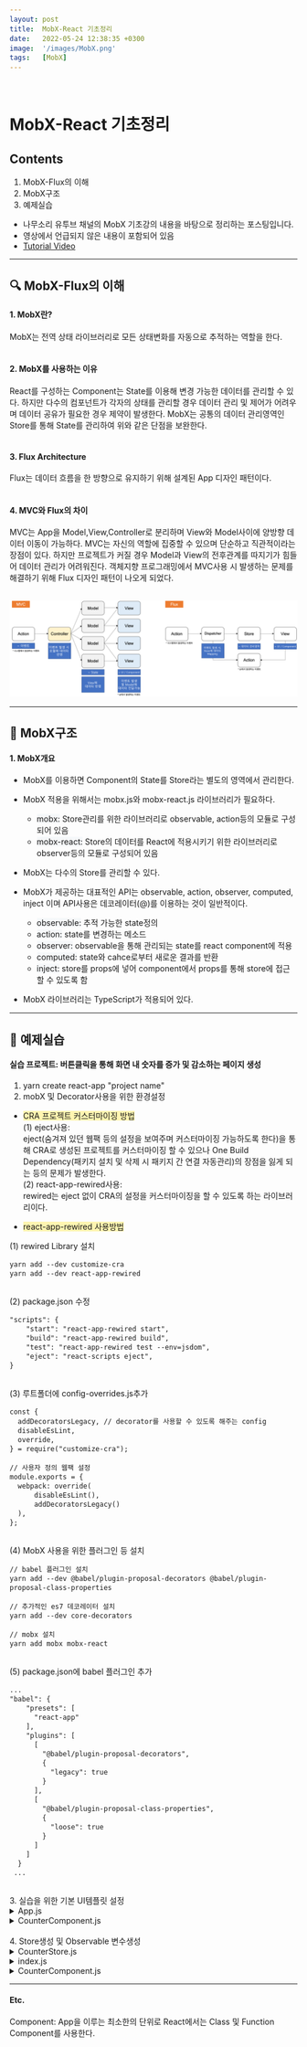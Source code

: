```yaml
---
layout: post
title:  MobX-React 기초정리
date:   2022-05-24 12:38:35 +0300
image:  '/images/MobX.png'
tags:   [MobX]
---
```

<br/>

# MobX-React 기초정리<br/>
## Contents <br/>
1. MobX-Flux의 이해<br/>
2. MobX구조<br/>
3. 예제실습<br/>

* 나무소리 유투브 채널의 MobX 기초강의 내용을 바탕으로 정리하는 포스팅입니다. <br/>
* 영상에서 언급되지 않은 내용이 포함되어 있음<br/>
* [Tutorial Video](https://youtu.be/NwbZmhE2Blc)<br/>

___

## :mag: MobX-Flux의 이해<br/>
#### 1. MobX란? 
MobX는 전역 상태 라이브러리로 모든 상태변화를 자동으로 추적하는 역할을 한다.<br/><br/>

#### 2. MobX를 사용하는 이유 
React를 구성하는 Component는 State를 이용해 변경 가능한 데이터를 관리할 수 있다. 하지만 다수의 컴포넌트가 각자의 상태를 관리할 경우 데이터 관리 및 제어가 어려우며 데이터 공유가 필요한 경우 제약이 발생한다. MobX는 공통의 데이터 관리영역인 Store를 통해 State를 관리하여 위와 같은 단점을 보완한다.<br/><br/>

#### 3. Flux Architecture
Flux는 데이터 흐름을 한 방향으로 유지하기 위해 설계된 App 디자인 패턴이다.<br/><br/>

#### 4. MVC와 Flux의 차이
MVC는 App을 Model,View,Controller로 분리하며 View와 Model사이에 양방향 데이터 이동이 가능하다. MVC는 자신의 역할에 집중할 수 있으며 단순하고 직관적이라는 장점이 있다. 하지만 프로젝트가 커질 경우 Model과 View의 전후관계를 따지기가 힘들어 데이터 관리가 어려워진다. 객체지향 프로그래밍에서 MVC사용 시 발생하는 문제를 해결하기 위해 Flux 디자인 패턴이 나오게 되었다.<br/><br/>

<img src="/images/Posting/MobX/MVC_Flux.png" alt="Model(로직과 관련된 모든 데이터를 포함), View(사용자에게 데이터를 표현하거나 유저와 상호작용을 처리), Controller(모델과 뷰 구성요소간의 인터페이스 (ex. 클릭이벤트 발생 시 컨트롤러를 통해 Model에 해당 데이터 반영))">

___

##  :pushpin: MobX구조<br/>
#### 1. MobX개요 <br/>
- MobX를 이용하면 Component의 State를 Store라는 별도의 영역에서 관리한다.<br/>
- MobX 적용을 위해서는 mobx.js와 mobx-react.js 라이브러리가 필요하다.<br/>
  * <span style='background-color:#f6f8fa'>mobx:</span> Store관리를 위한 라이브러리로 observable, action등의 모듈로 구성되어 있음<br/>
  * <span style='background-color:#f6f8fa'>mobx-react:</span> Store의 데이터를 React에 적용시키기 위한 라이브러리로 observer등의 모듈로 구성되어 있음<br/>

- MobX는 다수의 Store를 관리할 수 있다.<br/>
- MobX가 제공하는 대표적인 API는 observable, action, observer, computed, inject 이며 API사용은 데코레이터(@)를 이용하는 것이 일반적이다.<br/>
  * <span style='background-color:#f6f8fa'>observable:</span> 추적 가능한 state정의<br/>
  * <span style='background-color:#f6f8fa'>action:</span> state를 변경하는 메소드<br/>
  * <span style='background-color:#f6f8fa'>observer:</span> observable을 통해 관리되는 state를 react component에 적용<br/>
  * <span style='background-color:#f6f8fa'>computed:</span> state와 cahce로부터 새로운 결과를 반환<br/>
  * <span style='background-color:#f6f8fa'>inject:</span> store를 props에 넣어 component에서 props를 통해 store에 접근할 수 있도록 함<br/>

- MobX 라이브러리는 TypeScript가 적용되어 있다.<br/>

___

## :bell: 예제실습<br/>
#### 실습 프로젝트: 버튼클릭을 통해 화면 내 숫자를 증가 및 감소하는 페이지 생성<br/>

1. yarn create react-app "project name"<br/>
2. mobX 및 Decorator사용을 위한 환경설정<br/>

* <span style='background-color:#fff5b1'>CRA 프로젝트 커스터마이징 방법</span><br/>
(1) eject사용:<br/>
  eject(숨겨져 있던 웹팩 등의 설정을 보여주며 커스터마이징 가능하도록 한다)을 통해 CRA로 생성된 프로젝트를 커스터마이징 할 수 있으나 One Build Dependency(패키지 설치 및 삭제 시 패키지 간 연결 자동관리)의 장점을 잃게 되는 등의 문제가 발생한다.<br/>
(2) react-app-rewired사용:<br/>
  rewired는 eject 없이 CRA의 설정을 커스터마이징을 할 수 있도록 하는 라이브러리이다.<br/>

* <span style='background-color:#fff5b1'>react-app-rewired 사용방법</span><br/>

(1) rewired Library 설치

```
yarn add --dev customize-cra
yarn add --dev react-app-rewired
```

<br/>(2) package.json 수정

```
"scripts": {
	"start": "react-app-rewired start",
    "build": "react-app-rewired build",
    "test": "react-app-rewired test --env=jsdom",
    "eject": "react-scripts eject",
}
```

<br/>(3) 루트폴더에 config-overrides.js추가

```
const { 
  addDecoratorsLegacy, // decorator를 사용할 수 있도록 해주는 config
  disableEsLint,
  override,
} = require("customize-cra");

// 사용자 정의 웹팩 설정
module.exports = {
  webpack: override(
      disableEsLint(),
      addDecoratorsLegacy()
  ),
};
```

<br/>(4) MobX 사용을 위한 플러그인 등 설치

```
// babel 플러그인 설치
yarn add --dev @babel/plugin-proposal-decorators @babel/plugin-proposal-class-properties

// 추가적인 es7 데코레이터 설치
yarn add --dev core-decorators

// mobx 설치
yarn add mobx mobx-react
```

<br/>(5) package.json에 babel 플러그인 추가

```
...
"babel": {
    "presets": [
      "react-app"
    ],
    "plugins": [
      [
        "@babel/plugin-proposal-decorators",
        {
          "legacy": true
        }
      ],
      [
        "@babel/plugin-proposal-class-properties",
        {
          "loose": true
        }
      ]
    ]
  }
 ...
 ```

<br/>
3. 실습을 위한 기본 UI템플릿 설정

<details>
<summary>App.js</summary>
<div markdown="1">

```javascript
import React, { Component } from 'react';
import CounterComponent from './component/CounterComponent';

class App extends Component {
  render(){
    return (
      <div>
        <CounterComponent />
      </div>
  );
  }
}

export default App;
```
</div>
</details>

<details>
<summary>CounterComponent.js</summary>
<div markdown="1">

```javascript
import React, { Component } from 'react';
import { Button, Box } from '@material-ui/core';

class CounterComponent extends Component {

  render(){
    return(
      <div>
        <Button variant='contained' color='primary' size='large'> - </Button>        
        
        <Box component='span' m={5}> 0 </Box>
        
        <Button variant='contained' color='primary' size='large'> + </Button>
      </div>
    )
  }
}

export default CounterComponent;
```
</div>
</details>

<br/>
4. Store생성 및 Observable 변수생성

<details>
<summary>CounterStore.js</summary>
<div markdown="1">

```javascript
import { observable } from 'mobx';

class CounterStore {
    @observable
    _count = 5
}

export default new CounterStore;

/*
1. _count를 store에서 관리할 수 있도록 observable함수의 변수로 할당
    -> 아래 코드를 데코레이터를 통해 작성하면 위 코드와 같이 표현됨
        class CounterStore {
            observable ({
                _count = 5,
            });
        }

2. 데코레이터는 js표준이 아님으로 별도설정 필요
    -> Code - Preferences - settings - experimental decorators검색 - enable체크

3. export시에는 new를 붙여 state사용 시 매번 new를 통해 변수를 새로 생성하지 않도록 작성
*/
```
</div>
</details>

<details>
<summary>index.js</summary>
<div markdown="1">

```javascript
import React from 'react';
import ReactDOM from 'react-dom/client';
import './index.css';
import App from './App';
import reportWebVitals from './reportWebVitals';
import { Provider } from 'mobx-react'
import CounterStore from './store/CounterStore';

const root = ReactDOM.createRoot(document.getElementById('root'));
root.render(
  <Provider counterStore={CounterStore}>
    <App />
  </Provider>
);

reportWebVitals();

/*
Store는 컴포넌트에서 사용 가능하도록 Provider를 통해 App 하위에 있는 모든 컴포넌트가 Store를 props와 같이 사용할 수 있도록 설정

* Provider: MobX와 React연결
*/
```
</div>
</details>

<details>
<summary>CounterComponent.js</summary>
<div markdown="1">

```javascript
import React, { Component } from 'react';
import { Button, Box } from '@material-ui/core';
import { inject } from 'mobx-react'

@inject('counterStore')
class CounterComponent extends Component {

  render(){

    const { counterStore } = this.props;

    return(
      <div>
        <Button variant='contained' color='primary' size='large'> - </Button>        
        
        <Box component='span' m={5}> {counterStore._count} </Box>
        
        <Button variant='contained' color='primary' size='large'> + </Button>
      </div>
    )
  }
}

export default CounterComponent;

/*
@inject('counterStore'): 
Provider로 제공되는 Store 중 counterStore를 컴포넌트가 사용할 수 있는 형태로 Props에 주입
*/
```
</div>
</details>

___

#### Etc. <br/>
Component: App을 이루는 최소한의 단위로 React에서는 Class 및 Function Component를 사용한다. <br/>
